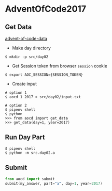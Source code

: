 # AdventOfCode2017

## Get Data
[advent-of-code-data](https://github.com/wimglenn/advent-of-code-data)

- Make day directory
```
$ mkdir -p src/day02
```
- Get Session token from browser `session` cookie
```
$ export AOC_SESSION={SESSION_TOKEN}
```
- Create input
```
# option 1
$ aocd 1 2017 > src/day02/input.txt

# option 2
$ pipenv shell
$ python
>>> from aocd import get_data
>>> get_data(day=1, year=2017)
```

## Run Day Part
```
$ pipenv shell
$ python -m src.day02.a
```

## Submit
```python
from aocd import submit
submit(my_answer, part="a", day=1, year=2017)
```
